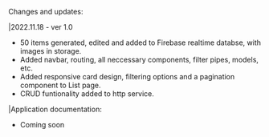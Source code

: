 Changes and updates:

|2022.11.18 - ver 1.0

- 50 items generated, edited and added to Firebase realtime databse, with images in storage.
- Added navbar, routing, all neccessary components, filter pipes, models, etc.
- Added responsive card design, filtering options and a pagination component to List page.
- CRUD funtionality added to http service.

|Application documentation:

- Coming soon
